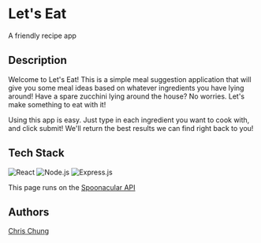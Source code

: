 # Let's Eat
A friendly recipe app

## Description

Welcome to Let's Eat!
This is a simple meal suggestion application that will give you some meal ideas based on whatever ingredients you have lying around! Have a spare zucchini lying around the house? No worries. Let's make something to eat with it!

Using this app is easy. Just type in each ingredient you want to cook with, and click submit! We'll return the best results we can find right back to you!

## Tech Stack

![React][ReactBadge]
![Node.js][NodeBadge]
![Express.js][ExpressBadge]

This page runs on the [Spoonacular API](https://spoonacular.com/food-api)

## Authors

[Chris Chung](https://github.com/ch987)

[ReactBadge]: https://img.shields.io/badge/React-20232A?style=for-the-badge&logo=react&logoColor=61DAFB "React"
[NodeBadge]: https://img.shields.io/badge/Node.js-43853D?style=for-the-badge&logo=node.js&logoColor=white "Node.js"
[ExpressBadge]: https://img.shields.io/badge/Express.js-404D59?style=for-the-badge "Express"
